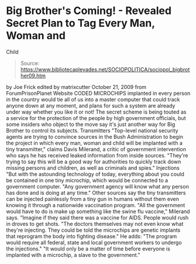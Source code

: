 # Big Brother's Coming! - Revealed Secret Plan to Tag Every Man, Woman and 
Child

> Source: https://www.bibliotecapleyades.net/SOCIOPOLITICA/sociopol_bigbrother09.htm

by Joe Frick
edited by matrixcutter
October 21, 2009
from
ForumPrisonPlanet Website
CODED MICROCHIPS implanted in every person in the country would tie all of
us into a master computer that could track anyone down at any moment, and
plans for such a system are already under way whether you like it or not!
The secret scheme is being touted as a service for the protection of the
people by high government officials, but some insiders who object to the
move say it's just another way for Big Brother to control its subjects.
Transmitters
"Top-level national security agents are
trying to convince sources in the
Bush Administration to begin the
project in which every man, woman and child will be implanted with a
tiny transmitter," claims Davis Milerand, a critic of government
intervention who says he has received leaked information from inside
sources.
"They're trying to say this will be a good way for authorities to
quickly track down missing persons and children, as well as criminals
and spies."
Injections
"But with the astounding technology of
today, everything about you could be contained in one tiny microchip,
which would be connected to a government computer.
"Any government agency will know what any person has done and is doing
at any time."
Other sources say the tiny transmitters can be
injected painlessly from a tiny gun in humans without them even knowing it
through a nationwide
vaccination program.
"All the government would have to do is make
up something like the
swine flu vaccine," Milerand says.
"Imagine if they said there was a vaccine for AIDS. People would rush in
droves to get shots.
"The doctors themselves may not even know what they're injecting. They
could be told the microchips are genetic implants that reprogram the
body into fighting disease."
He adds:
"The program would require all federal,
state and local government workers to undergo the injections."
"It would only be a matter of time before everyone is implanted with a
microchip, a slave to the government."
